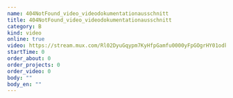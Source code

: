 ```yaml
---
name: 404NotFound_video_videodokumentationausschnitt
title: 404NotFound_video_videodokumentationausschnitt
category: B
kind: video
online: true
video: https://stream.mux.com/Rl02DyuGqypm7KyHfpGamfu0000yFpGOgrHY01odkWYR005A
startTime: 0
order_about: 0
order_projects: 0
order_video: 0
body: ""
body_en: ""
---
```

